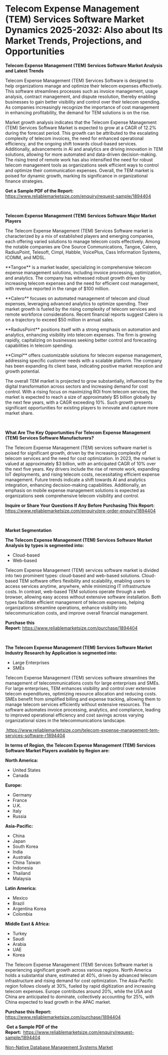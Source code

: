 <p><h1>Telecom Expense Management (TEM) Services Software Market Dynamics 2025-2032: Also about Its Market Trends, Projections, and Opportunities</h1></p><p><strong>Telecom Expense Management (TEM) Services Software Market Analysis and Latest Trends</strong></p>
<p><p>Telecom Expense Management (TEM) Services Software is designed to help organizations manage and optimize their telecom expenses effectively. This software streamlines processes such as invoice management, usage analysis, contract management, and dispute resolution, thereby enabling businesses to gain better visibility and control over their telecom spending. As companies increasingly recognize the importance of cost management in enhancing profitability, the demand for TEM solutions is on the rise.</p><p>Market growth analysis indicates that the Telecom Expense Management (TEM) Services Software Market is expected to grow at a CAGR of 12.2% during the forecast period. This growth can be attributed to the escalating complexity of telecom invoices, the need for enhanced operational efficiency, and the ongoing shift towards cloud-based services. Additionally, advancements in AI and analytics are driving innovation in TEM solutions, allowing for more automated and data-driven decision-making. The rising trend of remote work has also intensified the need for robust telecom management tools as organizations seek efficient ways to control and optimize their communication expenses. Overall, the TEM market is poised for dynamic growth, marking its significance in organizational finance strategies.</p></p>
<p><strong>Get a Sample PDF of the Report:&nbsp;</strong> <a href="https://www.reliablemarketsize.com/enquiry/request-sample/1894404?utm_campaign=1845&utm_medium=2&utm_source=Github&utm_content=ia&utm_term=14012025&utm_id=telecom-expense-management-tem-services-software">https://www.reliablemarketsize.com/enquiry/request-sample/1894404</a></p>
<p>&nbsp;</p>
<p><strong>Telecom Expense Management (TEM) Services Software Major Market Players</strong></p>
<p><p>The Telecom Expense Management (TEM) Services Software market is characterized by a mix of established players and emerging companies, each offering varied solutions to manage telecom costs effectively. Among the notable companies are One Source Communications, Tangoe, Calero, RadiusPoint, Telesoft, Cimpl, Habble, VoicePlus, Cass Information Systems, ICOMM, and MDSL.</p><p>**Tangoe** is a market leader, specializing in comprehensive telecom expense management solutions, including invoice processing, optimization, and analytics. The company has witnessed robust growth driven by increasing telecom expenses and the need for efficient cost management, with revenue reported in the range of $100 million.</p><p>**Calero** focuses on automated management of telecom and cloud expenses, leveraging advanced analytics to optimize spending. Their market growth is fueled by the rising complexity of telecom services and remote workforce considerations. Recent financial reports suggest Calero is on a trajectory to exceed $50 million in annual sales.</p><p>**RadiusPoint** positions itself with a strong emphasis on automation and analytics, enhancing visibility into telecom expenses. The firm is growing rapidly, capitalizing on businesses seeking better control and forecasting capabilities in telecom spending.</p><p>**Cimpl** offers customizable solutions for telecom expense management, addressing specific customer needs with a scalable platform. The company has been expanding its client base, indicating positive market reception and growth potential.</p><p>The overall TEM market is projected to grow substantially, influenced by the digital transformation across sectors and increasing demand for cost control. With a rising focus on maximizing ROI from telecom services, the market is expected to reach a size of approximately $5 billion globally by the next few years, with a CAGR exceeding 10%. Such growth presents significant opportunities for existing players to innovate and capture more market share.</p></p>
<p>&nbsp;</p>
<p><strong>What Are The Key Opportunities For Telecom Expense Management (TEM) Services Software Manufacturers?</strong></p>
<p><p>The Telecom Expense Management (TEM) services software market is poised for significant growth, driven by the increasing complexity of telecom services and the need for cost optimization. In 2023, the market is valued at approximately $3 billion, with an anticipated CAGR of 10% over the next five years. Key drivers include the rise of remote work, expanding IoT deployments, and rising telecom costs, necessitating efficient expense management. Future trends indicate a shift towards AI and analytics integration, enhancing decision-making capabilities. Additionally, an emphasis on mobile expense management solutions is expected as organizations seek comprehensive telecom visibility and control.</p></p>
<p><strong>Inquire or Share Your Questions If Any Before Purchasing This Report:</strong> <a href="https://www.reliablemarketsize.com/enquiry/pre-order-enquiry/1894404?utm_campaign=1845&utm_medium=2&utm_source=Github&utm_content=ia&utm_term=14012025&utm_id=telecom-expense-management-tem-services-software">https://www.reliablemarketsize.com/enquiry/pre-order-enquiry/1894404</a></p>
<p>&nbsp;</p>
<p><strong>Market Segmentation</strong></p>
<p><strong>The Telecom Expense Management (TEM) Services Software Market Analysis by types is segmented into:</strong></p>
<p><ul><li>Cloud-based</li><li>Web-based</li></ul></p>
<p><p>Telecom Expense Management (TEM) services software market is divided into two prominent types: cloud-based and web-based solutions. Cloud-based TEM software offers flexibility and scalability, enabling users to access services anytime, anywhere, while minimizing IT infrastructure costs. In contrast, web-based TEM solutions operate through a web browser, allowing easy access without extensive software installation. Both types facilitate efficient management of telecom expenses, helping organizations streamline operations, enhance visibility into telecommunication costs, and improve overall financial management.</p></p>
<p><strong>Purchase this Report:&nbsp;</strong><a href="https://www.reliablemarketsize.com/purchase/1894404?utm_campaign=1845&utm_medium=2&utm_source=Github&utm_content=ia&utm_term=14012025&utm_id=telecom-expense-management-tem-services-software">https://www.reliablemarketsize.com/purchase/1894404</a></p>
<p>&nbsp;</p>
<p><strong>The Telecom Expense Management (TEM) Services Software Market Industry Research by Application is segmented into:</strong></p>
<p><ul><li>Large Enterprises</li><li>SMEs</li></ul></p>
<p><p>Telecom Expense Management (TEM) services software streamlines the management of telecommunications costs for large enterprises and SMEs. For large enterprises, TEM enhances visibility and control over extensive telecom expenditures, optimizing resource allocation and reducing costs. SMEs benefit from simplified billing and expense tracking, allowing them to manage telecom services efficiently without extensive resources. The software automates invoice processing, analytics, and compliance, leading to improved operational efficiency and cost savings across varying organizational sizes in the telecommunications landscape.</p></p>
<p><a href="https://www.reliablemarketsize.com/telecom-expense-management-tem-services-software-r1894404?utm_campaign=1845&utm_medium=2&utm_source=Github&utm_content=ia&utm_term=14012025&utm_id=telecom-expense-management-tem-services-software">&nbsp;https://www.reliablemarketsize.com/telecom-expense-management-tem-services-software-r1894404</a></p>
<p><strong>In terms of Region, the Telecom Expense Management (TEM) Services Software Market Players available by Region are:</strong></p>
<p>
    <p> <strong> North America: </strong>
        <ul>
            <li>United States</li>
            <li>Canada</li>
        </ul>
        </p> 
    <p> <strong> Europe: </strong>
        <ul>
            <li>Germany</li>
            <li>France</li>
            <li>U.K.</li>
            <li>Italy</li>
            <li>Russia</li>
        </ul>
        </p> 
    <p> <strong> Asia-Pacific: </strong>
        <ul>
            <li>China</li>
            <li>Japan</li>
            <li>South Korea</li>
            <li>India</li>
            <li>Australia</li>
            <li>China Taiwan</li>
            <li>Indonesia</li>
            <li>Thailand</li>
            <li>Malaysia</li>
        </ul>
        </p> 
    <p> <strong> Latin America: </strong>
        <ul>
            <li>Mexico</li>
            <li>Brazil</li>
            <li>Argentina Korea</li>
            <li>Colombia</li>
        </ul>
        </p> 
    <p> <strong> Middle East & Africa: </strong>
        <ul>
            <li>Turkey</li>
            <li>Saudi</li>
            <li>Arabia</li>
            <li>UAE</li>
            <li>Korea</li>
        </ul>
    </p>
    </p>
<p><p>The Telecom Expense Management (TEM) Services Software market is experiencing significant growth across various regions. North America holds a substantial share, estimated at 40%, driven by advanced telecom infrastructure and rising demand for cost optimization. The Asia-Pacific region follows closely at 30%, fueled by rapid digitization and increasing telecom expenses. Europe contributes around 20%, while the USA and China are anticipated to dominate, collectively accounting for 25%, with China expected to lead growth in the APAC market.</p></p>
<p><strong>Purchase this Report: </strong><a href="https://www.reliablemarketsize.com/purchase/1894404?utm_campaign=1845&utm_medium=2&utm_source=Github&utm_content=ia&utm_term=14012025&utm_id=telecom-expense-management-tem-services-software">https://www.reliablemarketsize.com/purchase/1894404</a></p>
<p>&nbsp;<strong>Get a Sample PDF of the Report:&nbsp;&nbsp;</strong><a href="https://www.reliablemarketsize.com/enquiry/request-sample/1894404?utm_campaign=1845&utm_medium=2&utm_source=Github&utm_content=ia&utm_term=14012025&utm_id=telecom-expense-management-tem-services-software">https://www.reliablemarketsize.com/enquiry/request-sample/1894404</a></p>
<p><strong></strong></p>
<p><p><a href="https://github.com/RickHolmes3/Market-Research-Report-List-7/blob/main/non-native-database-management-systems-market.md?utm_campaign=1845&utm_medium=2&utm_source=Github&utm_content=ia&utm_term=14012025&utm_id=telecom-expense-management-tem-services-software">Non-Native Database Management Systems Market</a></p></p>